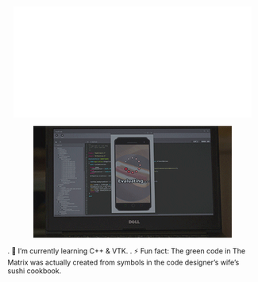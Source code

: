   <p align="center">
  <img src="https://github.com/yarenakin/yarenakin/blob/main/assets/hello.gif" alt="animated" /></p>

  <p align="center">
  <img src= "https://github.com/yarenakin/yarenakin/blob/main/assets/giphy.gif" alt="animated"</p>

. 🌱 I’m currently learning C++ & VTK.
. ⚡ Fun fact: The green code in The Matrix was actually created from symbols in the code designer’s wife’s sushi cookbook.


